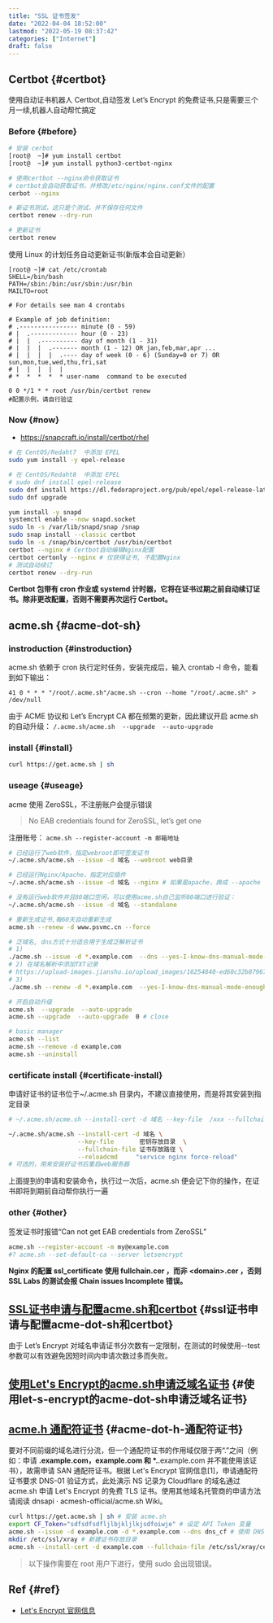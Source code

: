 ```yaml
---
title: "SSL 证书签发"
date: "2022-04-04 18:52:00"
lastmod: "2022-05-19 08:37:42"
categories: ["Internet"]
draft: false
---
```


## Certbot {#certbot}

使用自动证书机器人 Certbot,自动签发 Let’s Encrypt 的免费证书,只是需要三个月一续,机器人自动帮忙搞定


### Before {#before}

```bash
# 安装 cerbot
[root@  ~]# yum install certbot
[root@  ~]# yum install python3-certbot-nginx

# 使用certbot --nginx命令获取证书
# certbot会自动获取证书，并修改/etc/nginx/nginx.conf文件的配置
cerbot --nginx

# 新证书测试，这只是个测试，并不保存任何文件
certbot renew --dry-run

# 更新证书
certbot renew
```

使用 Linux 的计划任务自动更新证书(新版本会自动更新）

```conf-unix
[root@ ~]# cat /etc/crontab
SHELL=/bin/bash
PATH=/sbin:/bin:/usr/sbin:/usr/bin
MAILTO=root

# For details see man 4 crontabs

# Example of job definition:
# .---------------- minute (0 - 59)
# |  .------------- hour (0 - 23)
# |  |  .---------- day of month (1 - 31)
# |  |  |  .------- month (1 - 12) OR jan,feb,mar,apr ...
# |  |  |  |  .---- day of week (0 - 6) (Sunday=0 or 7) OR sun,mon,tue,wed,thu,fri,sat
# |  |  |  |  |
# *  *  *  *  * user-name  command to be executed

0 0 */1 * * root /usr/bin/certbot renew
#配置示例，请自行验证
```


### Now {#now}

-   <https://snapcraft.io/install/certbot/rhel>

<!--listend-->

```bash
# 在 CentOS/Redaht7  中添加 EPEL
sudo yum install -y epel-release

# 在 CentOS/Redaht8  中添加 EPEL
# sudo dnf install epel-release
sudo dnf install https://dl.fedoraproject.org/pub/epel/epel-release-latest-8.noarch.rpm
sudo dnf upgrade

yum install -y snapd
systemctl enable --now snapd.socket
sudo ln -s /var/lib/snapd/snap /snap
sudo snap install --classic certbot
sudo ln -s /snap/bin/certbot /usr/bin/certbot
certbot --nginx # Certbot自动编辑Nginx配置
certbot certonly --nginx # 仅获得证书, 不配置Nginx
# 测试自动续订
certbot renew --dry-run
```

**Certbot 包带有 cron 作业或 systemd 计时器，它将在证书过期之前自动续订证书。除非更改配置，否则不需要再次运行 Certbot。**


## acme.sh {#acme-dot-sh}


### instroduction {#instroduction}

acme.sh 依赖于 cron 执行定时任务，安装完成后，输入 crontab -l 命令，能看到如下输出：

`41 0 * * * "/root/.acme.sh"/acme.sh --cron --home "/root/.acme.sh" > /dev/null`

由于 ACME 协议和 Let’s Encrypt CA 都在频繁的更新，因此建议开启 acme.sh 的自动升级： `/.acme.sh/acme.sh  --upgrade  --auto-upgrade`


### install {#install}

```bash
curl https://get.acme.sh | sh
```


### useage {#useage}

acme 使用 ZeroSSL，不注册账户会提示错误

> No EAB credentials found for ZeroSSL, let’s get one

注册账号：
`acme.sh --register-account -m 邮箱地址`

```bash
# 已经运行了web软件，指定webroot即可签发证书
~/.acme.sh/acme.sh --issue -d 域名 --webroot web目录

# 已经运行Nginx/Apache，指定对应插件
~/.acme.sh/acme.sh --issue -d 域名 --nginx # 如果是apache，换成 --apache

# 没有运行web软件并且80端口空闲，可以使用acme.sh自己监听80端口进行验证：
~/.acme.sh/acme.sh --issue -d 域名 --standalone

# 重新生成证书,每60天自动重新生成
acme.sh --renew -d www.psvmc.cn --force

# 泛域名, dns方式十分适合用于生成泛解析证书
# 1)
./acme.sh --issue -d *.example.com  --dns --yes-I-know-dns-manual-mode-enough-go-ahead-please
# 2) 在域名解析中添加TXT记录
# https://upload-images.jianshu.io/upload_images/16254840-ed60c32b87967f76.png?imageMogr2/auto-orient/strip|imageView2/2/w/1114/format/webp
# 3)
./acme.sh --renew -d *.example.com  --yes-I-know-dns-manual-mode-enough-go-ahead-please

# 开启自动升级
acme.sh  --upgrade  --auto-upgrade
acme.sh --upgrade  --auto-upgrade  0 # close

# basic manager
acme.sh --list
acme.sh --remove -d example.com
acme.sh --uninstall
```


### certificate install {#certificate-install}

申请好证书的证书位于~/.acme.sh 目录内，不建议直接使用，而是将其安装到指定目录

```bash
# ~/.acme.sh/acme.sh --install-cert -d 域名 --key-file  /xxx --fullchain-file /xxx

~/.acme.sh/acme.sh --install-cert -d 域名 \
                   --key-file       密钥存放目录  \
                   --fullchain-file 证书存放路径 \
                   --reloadcmd     "service nginx force-reload"
# 可选的，用来安装好证书后重启web服务器
```

上面提到的申请和安装命令，执行过一次后，acme.sh 便会记下你的操作，在证书即将到期前自动帮你执行一遍


### other {#other}

签发证书时报错“Can not get EAB credentials from ZeroSSL”

```bash
acme.sh --register-account -m my@example.com
#? acme.sh --set-default-ca --server letsencrypt
```

**Nginx 的配置 ssl_certificate 使用 fullchain.cer ，而非 &lt;domain&gt;.cer ，否则 SSL Labs 的测试会报 Chain issues Incomplete 错误。**


## [SSL证书申请与配置acme.sh和certbot](https://page.syao.fun/2020/09/11/web_caddy.html) {#ssl证书申请与配置acme-dot-sh和certbot}

由于 Let’s Encrypt 对域名申请证书分次数有一定限制，在测试的时候使用--test 参数可以有效避免因短时间内申请次数过多而失败。


## [使用Let's Encrypt的acme.sh申请泛域名证书](https://www.psay.cn/toss/126.html) {#使用let-s-encrypt的acme-dot-sh申请泛域名证书}


## [acme.h 通配符证书](https://xtls.github.io/Xray-docs-next/document/level-1/fallbacks-with-sni.html#%E7%94%B3%E8%AF%B7-tls-%E8%AF%81%E4%B9%A6) {#acme-dot-h-通配符证书}

要对不同前缀的域名进行分流，但一个通配符证书的作用域仅限于两“.”之间（例如：申请 **.example.com，example.com 和 \*.**.example.com 并不能使用该证书），故需申请 SAN 通配符证书。根据 Let's Encrypt 官网信息[1]，申请通配符证书要求 DNS-01 验证方式，此处演示 NS 记录为 Cloudflare 的域名通过 acme.sh 申请 Let's Encrypt 的免费 TLS 证书。使用其他域名托管商的申请方法请阅读 dnsapi · acmesh-official/acme.sh Wiki。

```bash
curl https://get.acme.sh | sh # 安装 acme.sh
export CF_Token="sdfsdfsdfljlbjkljlkjsdfoiwje" # 设定 API Token 变量
acme.sh --issue -d example.com -d *.example.com --dns dns_cf # 使用 DNS-01 验证方式申请证书
mkdir /etc/ssl/xray # 新建证书存放目录
acme.sh --install-cert -d example.com --fullchain-file /etc/ssl/xray/cert.pem --key-file /etc/ssl/xray/privkey.key --reloadcmd "chown nobody:nogroup -R /etc/ssl/xray && systemctl restart xray" # 安装证书到指定目录并设定自动续签生效指令
```

> 以下操作需要在 root 用户下进行，使用 sudo 会出现错误。


## Ref {#ref}

-   [Let's Encrypt 官网信息](https://letsencrypt.org/zh-cn/docs/faq/)